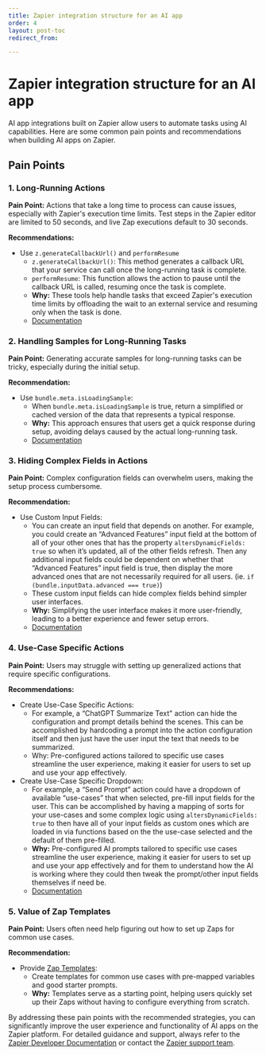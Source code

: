 ```yaml
---
title: Zapier integration structure for an AI app
order: 4
layout: post-toc
redirect_from: 

---
```


# Zapier integration structure for an AI app

AI app integrations built on Zapier allow users to automate tasks using AI capabilities. Here are some common pain points and recommendations when building AI apps on Zapier.

## Pain Points
### 1. Long-Running Actions  

**Pain Point:** Actions that take a long time to process can cause issues, especially with Zapier's execution time limits. Test steps in the Zapier editor are limited to 50 seconds, and live Zap executions default to 30 seconds.

**Recommendations:**

* Use `z.generateCallbackUrl()` and `performResume`
  * `z.generateCallbackUrl()`: This method generates a callback URL that your service can call once the long-running task is complete.  
  * `performResume`: This function allows the action to pause until the callback URL is called, resuming once the task is complete.  
  * **Why:** These tools help handle tasks that exceed Zapier's execution time limits by offloading the wait to an external service and resuming only when the task is done.
  * [Documentation](https://platform.zapier.com/reference/cli-docs#zgeneratecallbackurl)

### 2. Handling Samples for Long-Running Tasks  

**Pain Point:** Generating accurate samples for long-running tasks can be tricky, especially during the initial setup.

**Recommendation:**

* Use `bundle.meta.isLoadingSample`:  
  * When `bundle.meta.isLoadingSample` is true, return a simplified or cached version of the data that represents a typical response.  
  * **Why:** This approach ensures that users get a quick response during setup, avoiding delays caused by the actual long-running task.
  * [Documentation](https://platform.zapier.com/reference/cli-docs#bundlemeta)

### 3. Hiding Complex Fields in Actions  

**Pain Point:** Complex configuration fields can overwhelm users, making the setup process cumbersome.

**Recommendation:**

* Use Custom Input Fields:  
  * You can create an input field that depends on another. For example, you could create an “Advanced Features” input field at the bottom of all of your other ones that has the property `altersDynamicFields: true` so when it’s updated, all of the other fields refresh. Then any additional input fields could be dependent on whether that “Advanced Features” input field is true, then display the more advanced ones that are not necessarily required for all users. (ie. `if (bundle.inputData.advanced === true)`)
  * These custom input fields can hide complex fields behind simpler user interfaces.  
  * **Why:** Simplifying the user interface makes it more user-friendly, leading to a better experience and fewer setup errors.
  * [Documentation](https://platform.zapier.com/reference/cli-docs#customdynamic-fields)

### 4. Use-Case Specific Actions  

**Pain Point:** Users may struggle with setting up generalized actions that require specific configurations.

**Recommendations:**

* Create Use-Case Specific Actions:  
  * For example, a “ChatGPT Summarize Text" action can hide the configuration and prompt details behind the scenes. This can be accomplished by hardcoding a prompt into the action configuration itself and then just have the user input the text that needs to be summarized.
  * Why: Pre-configured actions tailored to specific use cases streamline the user experience, making it easier for users to set up and use your app effectively.
* Create Use-Case Specific Dropdown:  
  * For example, a “Send Prompt" action could have a dropdown of available “use-cases” that when selected, pre-fill input fields for the user. This can be accomplished by having a mapping of sorts for your use-cases and some complex logic using `altersDynamicFields: true` to then have all of your input fields as custom ones which are loaded in via functions based on the the use-case selected and the default of them pre-filled.
  * **Why:** Pre-configured AI prompts tailored to specific use cases streamline the user experience, making it easier for users to set up and use your app effectively and for them to understand how the AI is working where they could then tweak the prompt/other input fields themselves if need be.
  * [Documentation](https://github.com/zapier/zapier-platform/blob/main/packages/schema/docs/build/schema.md#fieldschema)

### 5. Value of Zap Templates  

**Pain Point:** Users often need help figuring out how to set up Zaps for common use cases.

**Recommendation:**

* Provide [Zap Templates](https://platform.zapier.com/publish/zap-templates):  
  * Create templates for common use cases with pre-mapped variables and good starter prompts.  
  * **Why:** Templates serve as a starting point, helping users quickly set up their Zaps without having to configure everything from scratch.

By addressing these pain points with the recommended strategies, you can significantly improve the user experience and functionality of AI apps on the Zapier platform. For detailed guidance and support, always refer to the [Zapier Developer Documentation](https://platform.zapier.com/docs) or contact the [Zapier support team](https://developer.zapier.com/contact).
